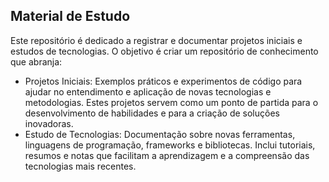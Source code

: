 ## Material de Estudo

Este repositório é dedicado a registrar e documentar projetos iniciais e estudos de tecnologias. O objetivo é criar um repositório de conhecimento que abranja:

- Projetos Iniciais: Exemplos práticos e experimentos de código para ajudar no entendimento e aplicação de novas tecnologias e metodologias. Estes projetos servem como um ponto de partida para o desenvolvimento de habilidades e para a criação de soluções inovadoras.
- Estudo de Tecnologias: Documentação sobre novas ferramentas, linguagens de programação, frameworks e bibliotecas. Inclui tutoriais, resumos e notas que facilitam a aprendizagem e a compreensão das tecnologias mais recentes.
